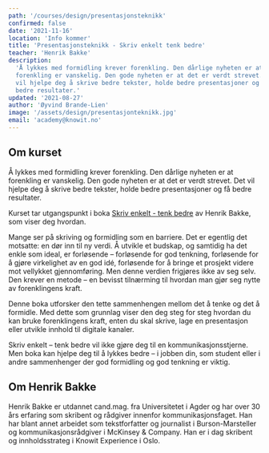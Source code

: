 ```yaml
---
path: '/courses/design/presentasjonsteknikk'
confirmed: false
date: '2021-11-16'
location: 'Info kommer'
title: 'Presentasjonsteknikk - Skriv enkelt tenk bedre'
teacher: 'Henrik Bakke'
description:
  'Å lykkes med formidling krever forenkling. Den dårlige nyheten er at
  forenkling er vanskelig. Den gode nyheten er at det er verdt strevet. Det
  vil hjelpe deg å skrive bedre tekster, holde bedre presentasjoner og få
  bedre resultater.'
updated: '2021-08-27'
author: 'Øyvind Brande-Lien'
image: '/assets/design/presentasjonteknikk.jpg'
email: 'academy@knowit.no'
---
```


## Om kurset

Å lykkes med formidling krever forenkling. Den dårlige nyheten er at
forenkling er vanskelig. Den gode nyheten er at det er verdt strevet. Det vil
hjelpe deg å skrive bedre tekster, holde bedre presentasjoner og få bedre
resultater.

Kurset tar utgangspunkt i boka
[Skriv enkelt - tenk bedre](https://www.fagbokforlaget.no/Skriv-enkelt-tenk-bedre/I9788245033366)
av Henrik Bakke, som viser deg hvordan.

Mange ser på skriving og formidling som en barriere. Det er egentlig det
motsatte: en dør inn til ny verdi. Å utvikle et budskap, og samtidig ha det
enkle som ideal, er forløsende – forløsende for god tenkning, forløsende for å
gjøre virkelighet av en god idé, forløsende for å bringe et prosjekt videre
mot vellykket gjennomføring. Men denne verdien frigjøres ikke av seg selv. Den
krever en metode – en bevisst tilnærming til hvordan man gjør seg nytte av
forenklingens kraft.

Denne boka utforsker den tette sammenhengen mellom det å tenke og det å
formidle. Med dette som grunnlag viser den deg steg for steg hvordan du kan
bruke forenklingens kraft, enten du skal skrive, lage en presentasjon eller
utvikle innhold til digitale kanaler.

Skriv enkelt – tenk bedre vil ikke gjøre deg til en kommunikasjonsstjerne. Men
boka kan hjelpe deg til å lykkes bedre – i jobben din, som student eller i
andre sammenhenger der god formidling og god tenkning er viktig.

## Om Henrik Bakke

Henrik Bakke er utdannet cand.mag. fra Universitetet i Agder og har over 30
års erfaring som skribent og rådgiver innenfor kommunikasjonsfaget. Han har
blant annet arbeidet som tekstforfatter og journalist i Burson-Marsteller og
kommunikasjonsrådgiver i McKinsey & Company. Han er i dag skribent og
innholdsstrateg i Knowit Experience i Oslo.
